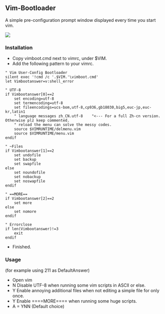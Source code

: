 ## Vim-Bootloader
A simple pre-configuration prompt window displayed every time you start vim.

<img src="https://cdn.jsdelivr.net/gh/ZetaSp/Vim-Bootloader@main/to130.png">

### Installation
 - Copy vimboot.cmd next to vimrc, under $VIM.
 - Add the following pattern to your vimrc.
```
" Vim User-Config Bootloader
silent exec '!cmd /c '.$VIM.'\vimboot.cmd'
let Vimbootanswer=v:shell_error

" UTF-8
if Vimbootanswer[0]==2
	set encoding=utf-8
	set termencoding=utf-8
	set fileencodings=ucs-bom,utf-8,cp936,gb18030,big5,euc-jp,euc-kr,latin1
	" language messages zh_CN.utf-8    "<--- For a full Zh-cn version. Otherwise plz keep commented.
	" reload the menu can solve the messy codes.
	source $VIMRUNTIME/delmenu.vim
	source $VIMRUNTIME/menu.vim
endif

" ~Files
if Vimbootanswer[1]==2
	set undofile
	set backup
	set swapfile
else
	set noundofile
	set nobackup
	set noswapfile
endif

" ==MORE==
if Vimbootanswer[2]==2
	set more
else
	set nomore
endif

" Errorclose
if len(Vimbootanswer)!=3
	exit
endif
```
 - Finished.
### Usage
(for example using 211 as DefaultAnswer)
 - Open vim
 - N Disable UTF-8 when running some vim scripts in ASCII or else.
 - Y Enable annoying additional files when not editing a simple file for only once.
 - Y Enable ====MORE==== when running some huge scripts.
 - A = YNN (Default choice)
